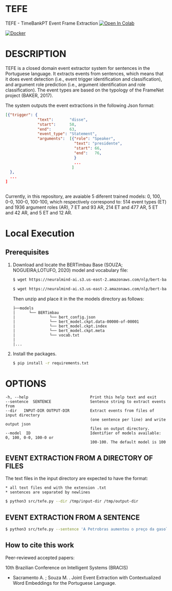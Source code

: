 # TEFE
TEFE - TimeBankPT Event Frame Extraction
[![Open In Colab](https://colab.research.google.com/assets/colab-badge.svg)](https://colab.research.google.com/github/FORMAS/TEFE/blob/master/notebook/colab-tefe.ipynb)

[![Docker](https://img.shields.io/badge/docker-%230db7ed.svg?style=for-the-badge&logo=docker&logoColor=white)](https://hub.docker.com/r/andersonsacramento/tefe)


# DESCRIPTION
TEFE is a closed domain event extractor system for sentences in the Portuguese language. It extracts events from sentences, which means that it does event detection (i.e., event trigger identification and classification), and argument role prediction (i.e., argument identification and role classification). The event types are based on the typology of the FrameNet project (BAKER, 2017). 

The system outputs the event extractions in the following Json format:
```json
[{"trigger": {
              "text":       "disse",
			  "start":      58,
			  "end":        63,
			  "event_type": "Statement",
			  "arguments":  [{"role": "Speaker",
			                  "text": "presidente",
							  "start": 66,
							  "end":   76,
							  }
							  ...
						     ]
  },
  ...
]
  
```
Currently, in this repository, are avaiable 5 diferent trained models: 0, 100, 0-0, 100-0, 100-100, which respectively correspond to: 514 event types (ET) and 1936 argument roles (AR), 7 ET and 93 AR, 214 ET and 477 AR, 5 ET and 42 AR, and 5 ET and 12 AR.

# Local Execution

## Prerequisites

1. Download and locate the BERTimbau Base (SOUZA; NOGUEIRA;LOTUFO, 2020) model and vocabulary file:
    ```bash
    $ wget https://neuralmind-ai.s3.us-east-2.amazonaws.com/nlp/bert-base-portuguese-cased/bert-base-portuguese-cased_tensorflow_checkpoint.zip
	```
	```bash
	$ wget https://neuralmind-ai.s3.us-east-2.amazonaws.com/nlp/bert-base-portuguese-cased/vocab.txt
	```
	Then unzip and place it in the the models directory as follows:
	```
	├──models
	|      └── BERTimbau
	|               └── bert_config.json
	|               └── bert_model.ckpt.data-00000-of-00001
	|               └── bert_model.ckpt.index
	|               └── bert_model.ckpt.meta
	|               └── vocab.txt
	|
	|...
	```

2. Install the packages.
   ```bash
   $ pip install -r requirements.txt
   ```


# OPTIONS
    -h, --help                           Print this help text and exit
	--sentence  SENTENCE                 Sentence string to extract events from
	--dir   INPUT-DIR OUTPUT-DIR         Extract events from files of input directory
		                                 (one sentence per line) and write output json
										 files on output directory.
    --model  ID                          Identifier of models available: 0, 100, 0-0, 100-0 or 
	                                     100-100. The default model is 100


## EVENT EXTRACTION FROM A DIRECTORY OF FILES
The text files in the input directory are expected to have the format:

    * all text files end with the extension .txt
    * sentences are separated by newlines
	
```bash
$ python3 src/tefe.py --dir /tmp/input-dir /tmp/output-dir
```
## EVENT EXTRACTION FROM A SENTENCE

```bash
$ python3 src/tefe.py --sentence 'A Petrobras aumentou o preço da gasolina para 2,30 reais, disse o presidente.'
```
## How to cite this work

Peer-reviewed accepted papers:

10th Brazilian Conference on Intelligent Systems (BRACIS)

* Sacramento A. ; Souza M. . Joint Event Extraction with Contextualized Word Embeddings for the Portuguese 
Language.
